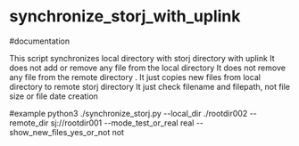 # synchronize_storj_with_uplink
#documentation


This  script synchronizes local directory with storj directory with uplink
It does not add or remove any file from the local  directory
It  does not  remove any file from the remote directory .
It just copies new files from local directory to remote storj directory
It just check filename and filepath, not file size or file date creation 


#example
python3 ./synchronize_storj.py --local_dir ./rootdir002  --remote_dir sj://rootdir001 --mode_test_or_real real --show_new_files_yes_or_not not
